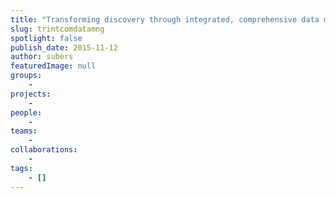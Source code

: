 ```yaml
---
title: "Transforming discovery through integrated, comprehensive data management"
slug: trintcomdatamng
spotlight: false
publish_date: 2015-11-12
author: subers
featuredImage: null
groups:
    - 
projects:
    - 
people:
    - 
teams: 
    - 
collaborations:
    - 
tags:
    - []
---
```


